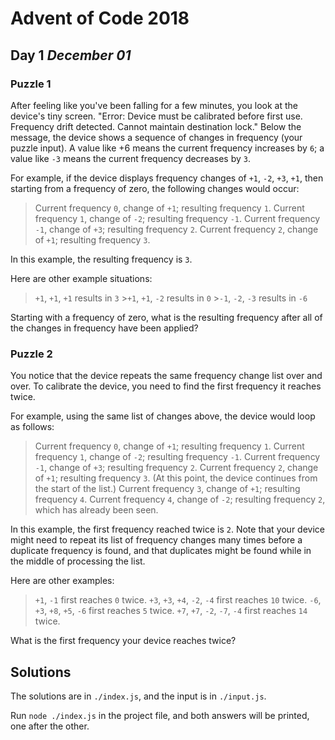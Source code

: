 # Advent of Code 2018

## Day 1 _December 01_

### Puzzle 1

After feeling like you've been falling for a few minutes, you look at the device's tiny screen. "Error: Device must be calibrated before first use. Frequency drift detected. Cannot maintain destination lock." Below the message, the device shows a sequence of changes in frequency (your puzzle input). A value like +6 means the current frequency increases by `6`; a value like `-3` means the current frequency decreases by `3`.

For example, if the device displays frequency changes of `+1`, `-2`, `+3`, `+1`, then starting from a frequency of zero, the following changes would occur:

> Current frequency `0`, change of `+1`; resulting frequency `1`.
> Current frequency `1`, change of `-2`; resulting frequency `-1`.
> Current frequency `-1`, change of `+3`; resulting frequency `2`.
> Current frequency `2`, change of `+1`; resulting frequency `3`.

In this example, the resulting frequency is `3`.

Here are other example situations:

> `+1`, `+1`, `+1` results in `3` >`+1`, `+1`, `-2` results in `0` >`-1`, `-2`, `-3` results in `-6`

Starting with a frequency of zero, what is the resulting frequency after all of the changes in frequency have been applied?

### Puzzle 2

You notice that the device repeats the same frequency change list over and over. To calibrate the device, you need to find the first frequency it reaches twice.

For example, using the same list of changes above, the device would loop as follows:

> Current frequency `0`, change of `+1`; resulting frequency `1`.
> Current frequency `1`, change of `-2`; resulting frequency `-1`.
> Current frequency `-1`, change of `+3`; resulting frequency `2`.
> Current frequency `2`, change of `+1`; resulting frequency `3`.
> (At this point, the device continues from the start of the list.)
> Current frequency `3`, change of `+1`; resulting frequency `4`.
> Current frequency `4`, change of `-2`; resulting frequency `2`, which has already been seen.

In this example, the first frequency reached twice is `2`. Note that your device might need to repeat its list of frequency changes many times before a duplicate frequency is found, and that duplicates might be found while in the middle of processing the list.

Here are other examples:

> `+1`, `-1` first reaches `0` twice.
> `+3`, `+3`, `+4`, `-2`, `-4` first reaches `10` twice.
> `-6`, `+3`, `+8`, `+5`, `-6` first reaches `5` twice.
> `+7`, `+7`, `-2`, `-7`, `-4` first reaches `14` twice.

What is the first frequency your device reaches twice?

## Solutions

The solutions are in `./index.js`, and the input is in `./input.js`.

Run `node ./index.js` in the project file, and both answers will be printed, one after the other.
